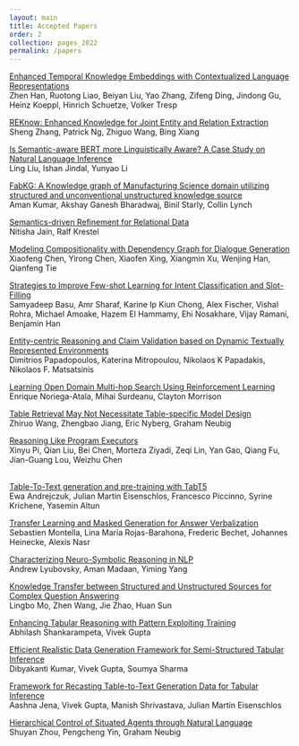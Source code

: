 ```yaml
---
layout: main
title: Accepted Papers
order: 2
collection: pages_2022
permalink: /papers
---
```

<!-- Congratulations to all of the authors, and thanks to all of our reviewers for their hard work!
A draft proceedings is available [here](assets/book.pdf). -->

<!-- ### Accepted Papers -->

[Enhanced Temporal Knowledge Embeddings with Contextualized Language Representations](/assets/paper/1.pdf)<br>
Zhen Han, Ruotong Liao, Beiyan Liu, Yao Zhang, Zifeng Ding, Jindong Gu, Heinz Koeppl, Hinrich Schuetze, Volker Tresp
<br>

[REKnow: Enhanced Knowledge for Joint Entity and Relation Extraction](/assets/paper/2.pdf)<br>
Sheng Zhang, Patrick Ng, Zhiguo Wang, Bing Xiang
<br>

[Is Semantic-aware BERT more Linguistically Aware? A Case Study on Natural Language Inference](/assets/paper/3.pdf)<br>
Ling Liu, Ishan Jindal, Yunyao Li
<br> 

[FabKG: A Knowledge graph of Manufacturing Science domain utilizing structured and unconventional unstructured knowledge source](/assets/paper/5.pdf)<br>
Aman Kumar, Akshay Ganesh Bharadwaj, Binil Starly, Collin Lynch
<br>

[Semantics-driven Refinement for Relational Data](/assets/paper/6.pdf)<br>
Nitisha Jain, Ralf Krestel
<br>

[Modeling Compositionality with Dependency Graph for Dialogue Generation](/assets/paper/8.pdf)<br>
Xiaofeng Chen, Yirong Chen, Xiaofen Xing, Xiangmin Xu, Wenjing Han, Qianfeng Tie
<br>

[Strategies to Improve Few-shot Learning for Intent Classification and Slot-Filling](/assets/paper/12.pdf)<br>
Samyadeep Basu, Amr Sharaf, Karine Ip Kiun Chong, Alex Fischer, Vishal Rohra, Michael Amoake, Hazem El Hammamy, Ehi Nosakhare, Vijay Ramani, Benjamin Han
<br>

[Entity-centric Reasoning and Claim Validation based on Dynamic Textually Represented Environments](/assets/paper/13.pdf)<br>
Dimitrios Papadopoulos, Katerina Mitropoulou, Nikolaos K Papadakis, Nikolaos F. Matsatsinis
<br>

[Learning Open Domain Multi-hop Search Using Reinforcement Learning](/assets/paper/14.pdf)<br>
Enrique Noriega-Atala, Mihai Surdeanu, Clayton Morrison
<br>

[Table Retrieval May Not Necessitate Table-specific Model Design](/assets/paper/15.pdf)<br>
Zhiruo Wang, Zhengbao Jiang, Eric Nyberg, Graham Neubig
<br>

[Reasoning Like Program Executors](/assets/paper/16.pdf)<br>
Xinyu Pi, Qian Liu, Bei Chen, Morteza Ziyadi, Zeqi Lin, Yan Gao, Qiang Fu, Jian-Guang Lou, Weizhu Chen<br><br> 

[Table-To-Text generation and pre-training with TabT5](/assets/paper/17.pdf)<br>
Ewa Andrejczuk, Julian Martin Eisenschlos, Francesco Piccinno, Syrine Krichene, Yasemin Altun<br>

[Transfer Learning and Masked Generation for Answer Verbalization](/assets/paper/18.pdf)<br>
Sebastien Montella, Lina Maria Rojas-Barahona, Frederic Bechet, Johannes Heinecke, Alexis Nasr<br>

[Characterizing Neuro-Symbolic Reasoning in NLP](/assets/paper/22.pdf)<br>
Andrew Lyubovsky, Aman Madaan, Yiming Yang<br>

[Knowledge Transfer between Structured and Unstructured Sources for Complex Question Answering](/assets/paper/23.pdf)<br>
Lingbo Mo, Zhen Wang, Jie Zhao, Huan Sun<br>

[Enhancing Tabular Reasoning with Pattern Exploiting Training](/assets/paper/24.pdf)<br>
Abhilash Shankarampeta, Vivek Gupta<br>

[Efficient Realistic Data Generation Framework for Semi-Structured Tabular Inference](/assets/paper/25.pdf)<br>
Dibyakanti Kumar, Vivek Gupta, Soumya Sharma<br>

[Framework for Recasting Table-to-Text Generation Data for Tabular Inference](/assets/paper/26.pdf)<br>
Aashna Jena, Vivek Gupta, Manish Shrivastava, Julian Martin Eisenschlos<br>

[Hierarchical Control of Situated Agents through Natural Language](/assets/paper/27.pdf)<br>
Shuyan Zhou, Pengcheng Yin, Graham Neubig<br>